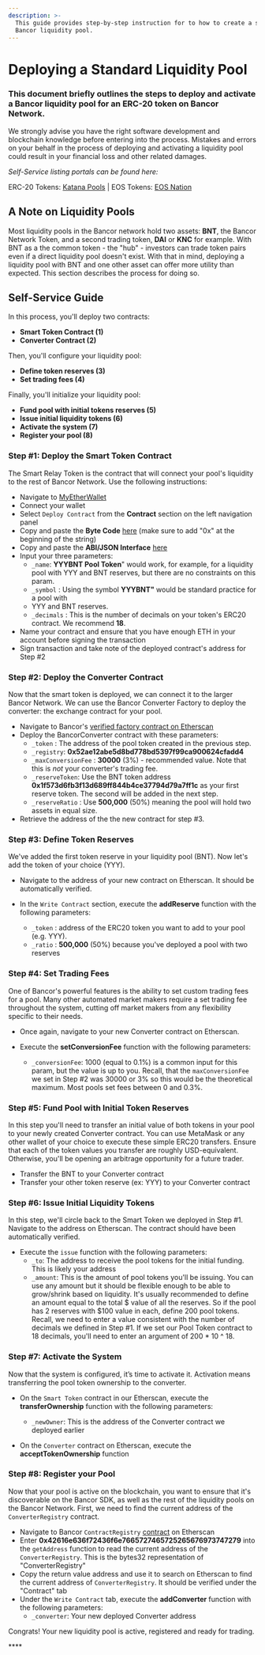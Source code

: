 ```yaml
---
description: >-
  This guide provides step-by-step instruction for to how to create a standard
  Bancor liquidity pool.
---
```


# Deploying a Standard Liquidity Pool

### This document briefly outlines the steps to deploy and activate a Bancor liquidity pool for an ERC-20 token on Bancor Network.

We strongly advise you have the right software development and blockchain knowledge before entering into the process. Mistakes and errors on your behalf in the process of deploying and activating a liquidity pool could result in your financial loss and other related damages.

_Self-Service listing portals can be found here:_

ERC-20 Tokens: [Katana Pools](https://katanapools.com/pool/create) \| EOS Tokens: [EOS Nation](https://bancor.eosnation.io/)

## A Note on Liquidity Pools

Most liquidity pools in the Bancor network hold two assets: **BNT**, the Bancor Network Token, and a second trading token, **DAI** or **KNC** for example. With BNT as a the common token - the "hub" - investors can trade token pairs even if a direct liquidity pool doesn't exist. With that in mind, deploying a liquidity pool with BNT and one other asset can offer more utility than expected. This section describes the process for doing so.

## Self-Service Guide

In this process, you'll deploy two contracts:

* **Smart Token Contract \(1\)**
* **Converter Contract \(2\)**

Then, you'll configure your liquidity pool:

* **Define token reserves \(3\)**
* **Set trading fees \(4\)**

Finally, you'll initialize your liquidity pool:

* **Fund pool with initial tokens reserves \(5\)**
* **Issue initial liquidity tokens \(6\)**
* **Activate the system \(7\)**
* **Register your pool \(8\)**

### Step \#1: Deploy the Smart Token Contract

The Smart Relay Token is the contract that will connect your pool's liquidity to the rest of Bancor Network. Use the following instructions:

* Navigate to [MyEtherWallet](https://www.myetherwallet.com/)
* Connect your wallet
* Select `Deploy Contract` from the **Contract** section on the left navigation panel
* Copy and paste the **Byte Code** [here](https://raw.githubusercontent.com/bancorprotocol/contracts/master/solidity/build/SmartToken.bin) \(make sure to add "0x" at the beginning of the string\)
* Copy and paste the **ABI/JSON Interface** [here](https://raw.githubusercontent.com/bancorprotocol/contracts/master/solidity/build/SmartToken.abi)
* Input your three parameters:
  * `_name`:  **YYYBNT Pool Token**" would work, for example, for a liquidity pool with YYY and BNT reserves, but there are no constraints on this param.
  * `_symbol` : Using the symbol **YYYBNT"** would be standard practice for a pool with 
  * YYY and BNT reserves.
  * `_decimals` : This is the number of decimals on your token's ERC20 contract. We recommend **18**.
* Name your contract and ensure that you have enough ETH in your account before signing the transaction
* Sign transaction and take note of the deployed contract's address for Step \#2

### Step \#2: Deploy the Converter Contract

Now that the smart token is deployed, we can connect it to the larger Bancor Network. We can use the Bancor Converter Factory to deploy the converter: the exchange contract for your pool.

* Navigate to Bancor's [verified factory contract on Etherscan](https://etherscan.io/address/0x5ed8c09f98b2b3ed37d07414bb8c3f065bbb802b#writeContract)
* Deploy the BancorConverter contract with these parameters:
  * `_token` : The address of the pool token created in the previous step.
  * `_registry`: **0x52ae12abe5d8bd778bd5397f99ca900624cfadd4**
  * `_maxConversionFee` : **30000** \(3%\) - recommended value. Note that this is _not_ your converter's trading fee.
  * `_reserveToken`: Use the BNT token address **0x1f573d6fb3f13d689ff844b4ce37794d79a7ff1c** as your first reserve token. The second will be added in the next step.
  * `_reserveRatio` : Use **500,000** \(50%\) meaning the pool will hold two assets in equal size.
* Retrieve the address of the the new contract for step \#3. 

### Step \#3: Define Token Reserves

We've added the first token reserve in your liquidity pool \(BNT\). Now let's add the token of your choice \(YYY\). 

* Navigate to the address of your new contract on Etherscan. It should be automatically verified.
* In the `Write Contract` section, execute the **addReserve** function with the following parameters:

  * `_token` : address of the ERC20 token you want to add to your pool \(e.g. YYY\).
  * `_ratio` : **500,000** \(50%\) because you've deployed a pool with two reserves

### Step \#4: Set Trading Fees

One of Bancor's powerful features is the ability to set custom trading fees for a pool. Many other automated market makers require a set trading fee throughout the system, cutting off market makers from any flexibility specific to their needs.

* Once again, navigate to your new Converter contract on Etherscan. 
* Execute the **setConversionFee** function with the following parameters:

  * `_conversionFee`: 1000 \(equal to 0.1%\) is a common input for this param, but the value is up to you. Recall, that the `maxConversionFee` we set in Step \#2 was 30000 or 3% so this would be the theoretical maximum. Most pools set fees between 0 and 0.3%. 

### Step \#5: Fund Pool with Initial Token Reserves

In this step you'll need to transfer an initial value of both tokens in your pool to your newly created Converter contract. You can use MetaMask or any other wallet of your choice to execute these simple ERC20 transfers. Ensure that each of the token values you transfer are roughly USD-equivalent. Otherwise, you'll be opening an arbitrage opportunity for a future trader. 

* Transfer the BNT to your Converter contract
* Transfer your other token reserve \(ex: YYY\) to your Converter contract

### Step \#6: Issue Initial Liquidity Tokens

In this step, we'll circle back to the Smart Token we deployed in Step \#1. Navigate to the address on Etherscan. The contract should have been automatically verified.

* Execute the `issue` function with the following parameters:
  * `_to`: The address to receive the pool tokens for the initial funding. This is likely your address
  * `_amount`: This is the amount of pool tokens you'll be issuing. You can use any amount but it should be flexible enough to be able to grow/shrink based on liquidity. It's usually recommended to define an amount equal to the total $ value of all the reserves. So if the pool has 2 reserves with $100 value in each, define 200 pool tokens. Recall, we need to enter a value consistent with the number of decimals we defined in Step \#1. If we set our Pool Token contract to 18 decimals, you'll need to enter an argument of 200 \* 10 ^ 18.

### Step \#7: Activate the System

Now that the system is configured, it’s time to activate it. Activation means transferring the pool token ownership to the converter.

* On the `Smart Token` contract in our Etherscan, execute the **transferOwnership** function with the following parameters:

  * `_newOwner`: This is the address of the Converter contract we deployed earlier

* On the `Converter` contract on Etherscan, execute the **acceptTokenOwnership** function

### Step \#8: Register your Pool

Now that your pool is active on the blockchain, you want to ensure that it's discoverable on the Bancor SDK, as well as the rest of the liquidity pools on the Bancor Network. First, we need to find the current address of the `ConverterRegistry` contract.

* Navigate to Bancor `ContractRegistry` [contract](https://etherscan.io/address/0x52ae12abe5d8bd778bd5397f99ca900624cfadd4#readContract) on Etherscan
* Enter **0x42616e636f72436f6e7665727465725265676973747279** into the `getAddress` function to read the current address of the `ConverterRegistry`. This is the bytes32 representation of "ConverterRegistry"
* Copy the return value address and use it to search on Etherscan to find the current address of `ConverterRegistry`. It should be verified under the "Contract" tab
* Under the `Write Contract` tab, execute the **addConverter** function with the following parameters:
  * `_converter`: Your new deployed Converter address

Congrats! Your new liquidity pool is active, registered and ready for trading.





\*\*\*\*





